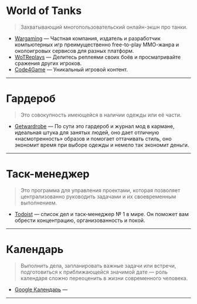 
# World of Tanks

> Захватывающий многопользовательский онлайн-экшн про танки.

- [Wargaming](https://ru.wargaming.net) — Частная компания, издатель и разработчик компьютерных игр преимущественно free-to-play ММО-жанра и околоигровых сервисов для разных платформ.
- [WoTReplays](http://wotreplays.ru) — Делитесь реплеями своих боёв и просматривайте сражения других игроков.
- [Code4Game](https://code4game.ru) — Уникальный игровой контент.

---

# Гардероб

> Это совокупность имеющейся в наличии одежды или её части.

- [Getwardrobe](https://ru.getwardrobe.com) — По сути это гардероб и журнал мод в кармане, идеальная штука для занятых людей, оно дает отличную «насмотренность» образов и помогает оттачивать стиль, оно экономит время при выборе одежды и немело так экономит деньги.

---

# Таск-менеджер

> Это программа для управления проектами, которая позволяет централизованно руководить задачами и их своевременным выполнением.

- [Todoist](https://todoist.com) — список дел и таск-менеджер № 1 в мире. Он поможет вам обрести концентрацию, организованность и покой.

---

# Календарь

> Выполнить дела, запланировать важные задачи или встречи, подготовиться к приближающейся значимой дате — роль календаря сложно переоценить в жизни современного человека.

- [Google Календарь](https://www.google.com/intl/ru/calendar/about) —  

---